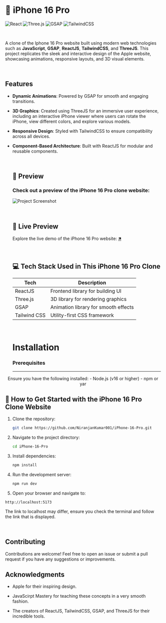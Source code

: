<meta name="google-site-verification" content="TknMGcexHWCOhlBNQHazu4eDcuBCBCdFINqk7qhK-T4" />

  # 📱 iPhone 16 Pro 

  ![React](https://img.shields.io/badge/React-20232A?style=for-the-badge&logo=react&logoColor=61DAFB)
  ![Three.js](https://img.shields.io/badge/Three.js-000000?style=for-the-badge&logo=three.js&logoColor=white)
  ![GSAP](https://img.shields.io/badge/GSAP-88CE02?style=for-the-badge&logo=greensock&logoColor=white)
  ![TailwindCSS](https://img.shields.io/badge/TailwindCSS-38B2AC?style=for-the-badge&logo=tailwind-css&logoColor=white)

  <br/>

  A clone of the Iphone 16 Pro website built using modern web technologies such as **JavaScript**, **GSAP**, **ReactJS**, **TailwindCSS**, and **ThreeJS**. This project replicates the sleek and interactive design of the Apple website, showcasing animations, responsive layouts, and 3D visual elements.

  <br/>

  ## Features

- **Dynamic Animations**: Powered by GSAP for smooth and engaging transitions.
- **3D Graphics**: Created using ThreeJS for an immersive user experience, including an interactive iPhone viewer where users can rotate the iPhone, view different colors, and explore various models.
- **Responsive Design**: Styled with TailwindCSS to ensure compatibility across all devices.
- **Component-Based Architecture**: Built with ReactJS for modular and reusable components.


  <br/>

  ## 📸 **Preview**
  ### Check out a preview of the iPhone 16 Pro clone website:

  ![Project Screenshot](https://i.postimg.cc/vTr06xHT/Screenshot-2024-10-02-024906.png)

  <br/>
  
  ## 🔗 **Live Preview**

  Explore the live demo of the iPhone 16 Pro website: [🡽](https://i-phone-16-pro.vercel.app/)

  <br/>

  ## 💻 **Tech Stack Used in This iPhone 16 Pro Clone**

  | Tech             | Description                             |
  | ---------------- | --------------------------------------- |
  | ReactJS          | Frontend library for building UI        |
  | Three.js         | 3D library for rendering graphics       |
  | GSAP             | Animation library for smooth effects    |
  | Tailwind CSS     | Utility-first CSS framework             |

  <br/>

  # Installation

  ### Prerequisites
  <hr>

<div align="center">Ensure you have the following installed:
- Node.js (v16 or higher)
- npm or yar</div>

  ## 📂 **How to Get Started with the iPhone 16 Pro Clone Website**

  1. Clone the repository:
     ```bash
     git clone https://github.com/NiranjanKumar001/iPhone-16-Pro.git
     ```
  2. Navigate to the project directory:
     ```bash
     cd iPhone-16-Pro
     ```
  3. Install dependencies:
     ```bash
     npm install
     ```
  4. Run the development server:
     ```bash
     npm run dev
     ```
  5. Open your browser and navigate to:
   ```
   http://localhost:5173
   ```
   The link to localhost may differ, ensure you check the terminal and follow the link that is displayed.

  <br/>

  ## Contributing

Contributions are welcome! Feel free to open an issue or submit a pull request if you have any suggestions or improvements.

## Acknowledgments

- Apple for their inspiring design.
- JavaScirpt Mastery for teaching these concepts in a very smooth fashion.
- The creators of ReactJS, TailwindCSS, GSAP, and ThreeJS for their incredible tools.

  <br/>
   
</div>
